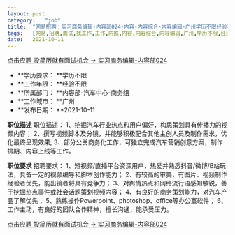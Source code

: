 ```yaml
---
layout:	post
category:	"job"
title:	"网易招聘：实习商务编辑-内容部024-内容-内容综合-内容编辑-广州学历不限经验不限"
tags:	[网易,招聘,面试,找工作,工作,内推,内容,内容综合,内容编辑,广州,学历不限,经验不限]
date:	2021-10-11
---
```


[点击应聘 投简历就有面试机会 -> 实习商务编辑-内容部024](http://mobile.bole.netease.com/bole/boleDetail?id=35506&employeeId=346f03c3cda5f04c&key=all)



- **学历要求： **学历不限
- **工作年限： **经验不限
- **所属部门： **内容部-汽车中心-商务组
- **工作城市： **广州
- **发布日期： **2021-10-11



**职位描述**
职位描述：
1、挖掘汽车行业热点和用户偏好，构思策划具有传播力的视频内容；
2、撰写视频脚本及分镜，并能够积极配合其他主创人员及制作需求，优化最终呈现效果;
3、部分公关商务化工作，可独立完成汽车营销创意方案，制作排期、内容上线等工作。



**职位要求**
招聘要求：
1、短视频/直播平台资深用户，热爱并熟悉抖音/微博/B站玩法，具备一定的视频编导和脚本创作能力；
2、有较高的审美，有图片、视频制作经验者优先，能出镜者将具有竞争力；
3、对舆情热点和网络流行语感知敏锐，善于挖掘热点事件或社会话题策划视频内容；
4、有良好的商务策划能力，对汽车产品了解优先；
5、熟练操作Powerpoint、photoshop、office等办公室软件；
6、工作主动，有良好的团队合作精神，擅长沟通，能承受压力。



[点击应聘 投简历就有面试机会 -> 实习商务编辑-内容部024](http://mobile.bole.netease.com/bole/boleDetail?id=35506&employeeId=346f03c3cda5f04c&key=all)